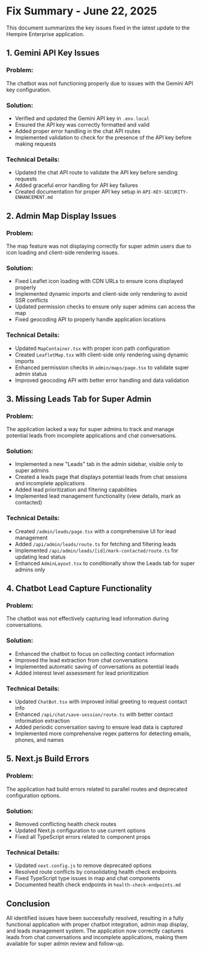 # Fix Summary - June 22, 2025

This document summarizes the key issues fixed in the latest update to the Hempire Enterprise application.

## 1. Gemini API Key Issues

### Problem:
The chatbot was not functioning properly due to issues with the Gemini API key configuration.

### Solution:
- Verified and updated the Gemini API key in `.env.local`
- Ensured the API key was correctly formatted and valid
- Added proper error handling in the chat API routes
- Implemented validation to check for the presence of the API key before making requests

### Technical Details:
- Updated the chat API route to validate the API key before sending requests
- Added graceful error handling for API key failures
- Created documentation for proper API key setup in `API-KEY-SECURITY-ENHANCEMENT.md`

## 2. Admin Map Display Issues

### Problem:
The map feature was not displaying correctly for super admin users due to icon loading and client-side rendering issues.

### Solution:
- Fixed Leaflet icon loading with CDN URLs to ensure icons displayed properly
- Implemented dynamic imports and client-side only rendering to avoid SSR conflicts
- Updated permission checks to ensure only super admins can access the map
- Fixed geocoding API to properly handle application locations

### Technical Details:
- Updated `MapContainer.tsx` with proper icon path configuration
- Created `LeafletMap.tsx` with client-side only rendering using dynamic imports
- Enhanced permission checks in `admin/maps/page.tsx` to validate super admin status
- Improved geocoding API with better error handling and data validation

## 3. Missing Leads Tab for Super Admin

### Problem:
The application lacked a way for super admins to track and manage potential leads from incomplete applications and chat conversations.

### Solution:
- Implemented a new "Leads" tab in the admin sidebar, visible only to super admins
- Created a leads page that displays potential leads from chat sessions and incomplete applications
- Added lead prioritization and filtering capabilities
- Implemented lead management functionality (view details, mark as contacted)

### Technical Details:
- Created `/admin/leads/page.tsx` with a comprehensive UI for lead management
- Added `/api/admin/leads/route.ts` for fetching and filtering leads
- Implemented `/api/admin/leads/[id]/mark-contacted/route.ts` for updating lead status
- Enhanced `AdminLayout.tsx` to conditionally show the Leads tab for super admins only

## 4. Chatbot Lead Capture Functionality

### Problem:
The chatbot was not effectively capturing lead information during conversations.

### Solution:
- Enhanced the chatbot to focus on collecting contact information
- Improved the lead extraction from chat conversations
- Implemented automatic saving of conversations as potential leads
- Added interest level assessment for lead prioritization

### Technical Details:
- Updated `ChatBot.tsx` with improved initial greeting to request contact info
- Enhanced `/api/chat/save-session/route.ts` with better contact information extraction
- Added periodic conversation saving to ensure lead data is captured
- Implemented more comprehensive regex patterns for detecting emails, phones, and names

## 5. Next.js Build Errors

### Problem:
The application had build errors related to parallel routes and deprecated configuration options.

### Solution:
- Removed conflicting health check routes
- Updated Next.js configuration to use current options
- Fixed all TypeScript errors related to component props

### Technical Details:
- Updated `next.config.js` to remove deprecated options
- Resolved route conflicts by consolidating health check endpoints
- Fixed TypeScript type issues in map and chat components
- Documented health check endpoints in `health-check-endpoints.md`

## Conclusion

All identified issues have been successfully resolved, resulting in a fully functional application with proper chatbot integration, admin map display, and leads management system. The application now correctly captures leads from chat conversations and incomplete applications, making them available for super admin review and follow-up.
